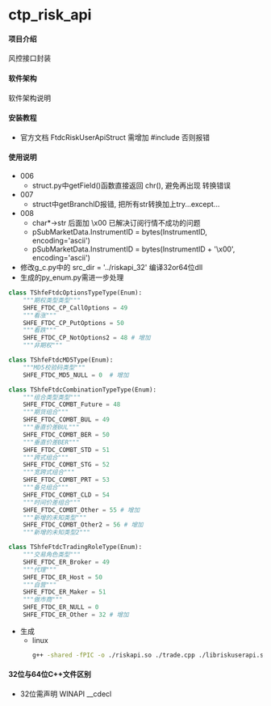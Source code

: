 # ctp_risk_api

#### 项目介绍
风控接口封装

#### 软件架构
软件架构说明


#### 安装教程

* 官方文档 FtdcRiskUserApiStruct 需增加 #include <string> 否则报错

#### 使用说明
* 006
  * struct.py中getField()函数直接返回 chr(), 避免再出现 转换错误
* 007
  * struct中getBranchID报错, 把所有str转换加上try...except...
* 008
  * char*->str 后面加 \x00 已解决订阅行情不成功的问题
  * pSubMarketData.InstrumentID = bytes(InstrumentID, encoding='ascii')
  * pSubMarketData.InstrumentID = bytes(InstrumentID + '\x00', encoding='ascii')
* 修改g_c.py中的 src_dir = '../riskapi_32' 编译32or64位dll
* 生成的py_enum.py需进一步处理
```python
class TShfeFtdcOptionsTypeType(Enum):
    """期权类型类型"""
    SHFE_FTDC_CP_CallOptions = 49
    """看涨"""
    SHFE_FTDC_CP_PutOptions = 50
    """看跌"""
    SHFE_FTDC_CP_NotOptions2 = 48 # 增加
    """非期权"""

class TShfeFtdcMD5Type(Enum):
    """MD5校验码类型"""
    SHFE_FTDC_MD5_NULL = 0  # 增加

class TShfeFtdcCombinationTypeType(Enum):
    """组合类型类型"""
    SHFE_FTDC_COMBT_Future = 48
    """期货组合"""
    SHFE_FTDC_COMBT_BUL = 49
    """垂直价差BUL"""
    SHFE_FTDC_COMBT_BER = 50
    """垂直价差BER"""
    SHFE_FTDC_COMBT_STD = 51
    """跨式组合"""
    SHFE_FTDC_COMBT_STG = 52
    """宽跨式组合"""
    SHFE_FTDC_COMBT_PRT = 53
    """备兑组合"""
    SHFE_FTDC_COMBT_CLD = 54
    """时间价差组合"""
    SHFE_FTDC_COMBT_Other = 55 # 增加
    """新增的未知类型"""
    SHFE_FTDC_COMBT_Other2 = 56 # 增加
    """新增的未知类型2"""

class TShfeFtdcTradingRoleType(Enum):
    """交易角色类型"""
    SHFE_FTDC_ER_Broker = 49
    """代理"""
    SHFE_FTDC_ER_Host = 50
    """自营"""
    SHFE_FTDC_ER_Maker = 51
    """做市商"""
    SHFE_FTDC_ER_NULL = 0
    SHFE_FTDC_ER_Other = 32 # 增加
```
* 生成
  * linux
    ```bash
    g++ -shared -fPIC -o ./riskapi.so ./trade.cpp ./libriskuserapi.so
    ```

#### 32位与64位C++文件区别
* 32位需声明 WINAPI __cdecl